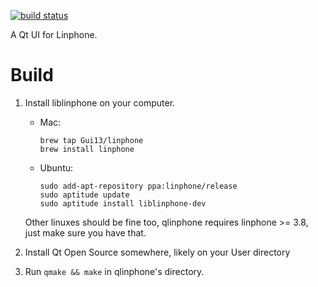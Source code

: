 [![build status](http://ci.neolyse.info/projects/1/status.png?ref=master)](http://ci.neolyse.info/projects/1?ref=master)

A Qt UI for Linphone.

# Build


1. Install liblinphone on your computer.

    - Mac:
    
          brew tap Gui13/linphone
          brew install linphone

    - Ubuntu:
    
          sudo add-apt-repository ppa:linphone/release
          sudo aptitude update
          sudo aptitude install liblinphone-dev

    Other linuxes should be fine too, qlinphone requires linphone >= 3.8, just make sure you have that.

2. Install Qt Open Source somewhere, likely on your User directory

3. Run `qmake && make` in qlinphone's directory.